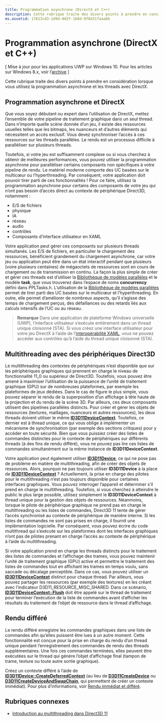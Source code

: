 ```yaml
---
title: Programmation asynchrone (DirectX et C++)
description: Cette rubrique traite des divers points à prendre en considération lorsque vous utilisez la programmation asynchrone et les threads avec DirectX.
ms.assetid: 17613cd3-1d9d-8d2f-1b8d-9f8d31faaa6b
---
```


# Programmation asynchrone (DirectX et C++)


\[ Mise à jour pour les applications UWP sur Windows 10. Pour les articles sur Windows 8.x, voir l’[archive](http://go.microsoft.com/fwlink/p/?linkid=619132) \]

Cette rubrique traite des divers points à prendre en considération lorsque vous utilisez la programmation asynchrone et les threads avec DirectX.

## Programmation asynchrone et DirectX


Que vous soyez débutant ou expert dans l’utilisation de DirectX, mettez l’ensemble de votre pipeline de traitement graphique dans un seul thread. Dans n’importe quelle scène donnée d’un jeu, il existe des ressources usuelles telles que les bitmaps, les nuanceurs et d’autres éléments qui nécessitent un accès exclusif. Vous devez synchroniser l’accès à ces ressources sur les threads parallèles. Le rendu est un processus difficile à paralléliser sur plusieurs threads.

Toutefois, si votre jeu est suffisamment complexe ou si vous cherchez à obtenir de meilleures performances, vous pouvez utiliser la programmation asynchrone pour paralléliser certains composants non spécifiques à votre pipeline de rendu. Le matériel moderne comporte des UC basées sur le multicœur ou l’hyperthreading. Par conséquent, votre application doit pouvoir tirer parti de ces fonctionnalités ! Pour ce faire, utilisez la programmation asynchrone pour certains des composants de votre jeu qui n’ont pas besoin d’accès direct au contexte de périphérique Direct3D, notamment :

-   E/S de fichiers
-   physique
-   IA
-   réseau
-   audio
-   contrôles
-   Composants d’interface utilisateur en XAML

Votre application peut gérer ces composants sur plusieurs threads simultanés. Les E/S de fichiers, en particulier le chargement des ressources, bénéficient grandement du chargement asynchrone, car votre jeu ou application peut être dans un état interactif pendant que plusieurs (voire plusieurs centaines) de mégaoctets de ressources sont en cours de chargement ou de transmission en continu. La façon la plus simple de créer et gérer ces threads est d’utiliser la [Bibliothèque de modèles parallèles](https://msdn.microsoft.com/library/dd492418.aspx) et le modèle **task**, que vous trouverez dans l’espace de noms **concurrency** défini dans PPLTasks.h. L’utilisation de la [Bibliothèque de modèles parallèles](https://msdn.microsoft.com/library/dd492418.aspx) permet de tirer parti des UC basées sur le multicœur et l’hyperthreading. En outre, elle permet d’améliorer de nombreux aspects, qu’il s’agisse des temps de chargement perçus, des défaillances ou des retards liés aux calculs intensifs de l’UC ou au réseau.

> **Remarque** Dans une application de plateforme Windows universelle (UWP), l’interface utilisateur s’exécute entièrement dans un thread unique cloisonné (STA). Si vous créez une interface utilisateur pour votre jeu DirectX à l’aide de l’[interopérabilité XAML](directx-and-xaml-interop.md), vous ne pouvez accéder aux contrôles qu’à l’aide du thread unique cloisonné (STA).

 

## Multithreading avec des périphériques Direct3D


Le multithreading des contextes de périphériques n’est disponible que sur les périphériques graphiques qui prennent en charge le niveau de fonctionnalité 11_0 ou supérieur de Direct3D. Toutefois, vous pouvez être amené à maximiser l’utilisation de la puissance de l’unité de traitement graphique (GPU) sur de nombreuses plateformes, par exemple les plateformes de jeux dédiées. Dans le cas de figure le plus simple, vous pouvez séparer le rendu de la superposition d’un affichage à tête haute de la projection et du rendu de la scène 3D. Par ailleurs, ces deux composants utilisent des pipelines parallèles distincts. Pour créer et gérer les objets de ressources (textures, maillages, nuanceurs et autres ressources), les deux threads doivent utiliser le même [**ID3D11DeviceContext**](https://msdn.microsoft.com/library/windows/desktop/ff476385). Toutefois, ce dernier est à thread unique, ce qui vous oblige à implémenter un mécanisme de synchronisation (par exemple des sections critiques) pour y accéder en toute sécurité. Bien que vous puissiez créer des listes de commandes distinctes pour le contexte de périphériques sur différents threads (à des fins de rendu différé), vous ne pouvez pas lire ces listes de commandes simultanément sur la même instance de **ID3D11DeviceContext**.

Votre application peut également utiliser [**ID3D11Device**](https://msdn.microsoft.com/library/windows/desktop/ff476379), ce qui ne pose pas de problème en matière de multithreading, afin de créer des objets de ressources. Alors, pourquoi ne pas toujours utiliser **ID3D11Device** à la place de [**ID3D11DeviceContext**](https://msdn.microsoft.com/library/windows/desktop/ff476385) ? Actuellement, la prise en charge des pilotes pour le multithreading n’est pas toujours disponible pour certaines interfaces graphiques. Vous pouvez interroger l’appareil et déterminer s’il prend en charge le multithreading. Toutefois, si vous cherchez à atteindre le public le plus large possible, utilisez simplement le **ID3D11DeviceContext** à thread unique pour la gestion des objets de ressources. Néanmoins, lorsque le pilote de périphérique graphique ne prend pas en charge le multithreading ou les listes de commandes, Direct3D 11 tente de gérer l’accès synchronisé au contexte de périphérique de manière interne. Si les listes de commandes ne sont pas prises en charge, il fournit une implémentation logicielle. Par conséquent, vous pouvez écrire du code multithread qui s’exécute sur les plateformes dont les interfaces graphiques n’ont pas de pilotes prenant en charge l’accès au contexte de périphérique à l’aide du multithreading.

Si votre application prend en charge les threads distincts pour le traitement des listes de commandes et l’affichage des trames, vous pouvez maintenir l’unité de traitement graphique (GPU) active et permettre le traitement des listes de commandes tout en affichant les trames en temps voulu, sans saccade ou décalage perceptible. Dans ce cas, vous pouvez utiliser un [**ID3D11DeviceContext**](https://msdn.microsoft.com/library/windows/desktop/ff476385) distinct pour chaque thread. Par ailleurs, vous pouvez partager les ressources (par exemple des textures) en les créant avec l’indicateur D3D11\_RESOURCE\_MISC\_SHARED. Dans ce scénario, [**ID3D11DeviceContext::Flush**](https://msdn.microsoft.com/library/windows/desktop/ff476425) doit être appelé sur le thread de traitement pour terminer l’exécution de la liste de commandes avant d’afficher les résultats du traitement de l’objet de ressource dans le thread d’affichage.

## Rendu différé


Le rendu différé enregistre les commandes graphiques dans une liste de commandes afin qu’elles puissent être lues à un autre moment. Cette fonctionnalité est conçue pour la prise en charge du rendu d’un thread unique pendant l’enregistrement des commandes de rendu des threads supplémentaires. Une fois ces commandes terminées, elles peuvent être exécutées sur le thread qui génère l’objet d’affichage final (tampon de trame, texture ou toute autre sortie graphique).

Créez un contexte différé à l’aide de [**ID3D11Device::CreateDeferredContext**](https://msdn.microsoft.com/library/windows/desktop/ff476505) (au lieu de [**D3D11CreateDevice**](https://msdn.microsoft.com/library/windows/desktop/ff476082) ou [**D3D11CreateDeviceAndSwapChain**](https://msdn.microsoft.com/library/windows/desktop/ff476083), qui permettent de créer un contexte immédiat). Pour plus d’informations, voir [Rendu immédiat et différé](https://msdn.microsoft.com/library/windows/desktop/ff476892).

## Rubriques connexes


* [Introduction au multithreading dans Direct3D 11](https://msdn.microsoft.com/library/windows/desktop/ff476891)

 

 






<!--HONumber=Mar16_HO1-->


